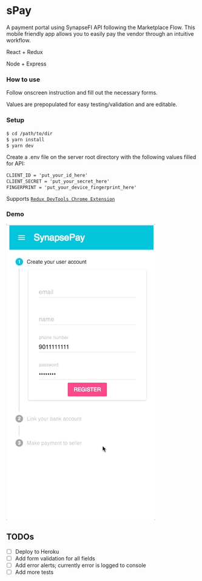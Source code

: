 # sPay
A payment portal using SynapseFI API following the Marketplace Flow. This mobile friendly app allows you to easily pay the vendor through an intuitive workflow. 

React + Redux 

Node + Express

### How to use
Follow onscreen instruction and fill out the necessary forms. 

Values are prepopulated for easy testing/validation and are editable. 

### Setup

```
$ cd /path/to/dir
$ yarn install
$ yarn dev
```

Create a .env file on the server root directory with the following values filled for API:
```
CLIENT_ID = 'put_your_id_here'
CLIENT_SECRET = 'put_your_secret_here'
FINGERPRINT = 'put_your_device_fingerprint_here'
```

Supports [`Redux DevTools Chrome Extension`](https://chrome.google.com/webstore/detail/redux-devtools/lmhkpmbekcpmknklioeibfkpmmfibljd)

### Demo

![Game Preview](./demogif.gif)

## TODOs

- [ ] Deploy to Heroku
- [ ] Add form validation for all fields
- [ ] Add error alerts; currently error is logged to console
- [ ] Add more tests